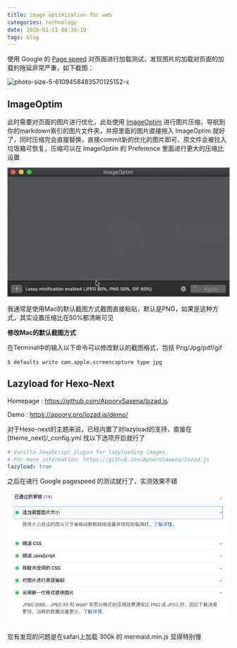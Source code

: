 ```yaml
---
title: image optimization for web
categories: technology
date: 2020-01-11 08:39:19
tags: blog
---
```




使用 Google 的 [Page speed](https://developers.google.com/speed/pagespeed/insights/) 对页面进行加载测试，发现图片的加载对页面的加载的拖延非常严重，如下截图：

![photo-size-5-6109458483570125152-x](image-optimization-for-web/photo-size-5-6109458483570125152-x.jpg)



## ImageOptim

此时需要对页面的图片进行优化，此处使用 [ImageOptim](https://imageoptim.com/mac) 进行图片压缩，导航到你的markdown索引的图片文件夹，并把里面的图片直接拖入 ImageOptim 就好了，同时压缩完会直接替换，直接commit新的优化的图片即可，原文件会被拉入垃圾箱可恢复，压缩可以在 ImageOptim 的 Preference 里面进行更大的压缩比设置

![image-20200112052236208](image-optimization-for-web/image-20200112052236208.png)



我通常是使用Mac的默认截图方式截图直接粘贴，默认是PNG，如果是这种方式，其实设置压缩比在50%都清晰可见



**修改Mac的默认截图方式**

在Terminal中的输入以下命令可以修改默认的截图格式，包括 Png/Jpg/pdf/gif

`$ defaults write com.apple.screencapture type jpg`





## Lazyload for Hexo-Next

Homepage : https://github.com/ApoorvSaxena/lozad.js

Demo : https://apoorv.pro/lozad.js/demo/

对于Hexo-next的主题来说，已经内置了对lazyload的支持，直接在[theme_next]/_config.yml 找以下选项开启就行了

```yaml
# Vanilla JavaScript plugin for lazyloading images.
# For more information: https://github.com/ApoorvSaxena/lozad.js
lazyload: true
```

之后在进行 Google pagespeed 的测试就行了，实测效果不错

![image-20200112053552698](image-optimization-for-web/image-20200112053552698.png)

现有发现的问题是在safari上加载 300k 的 mermaid.min.js 显得特别慢



